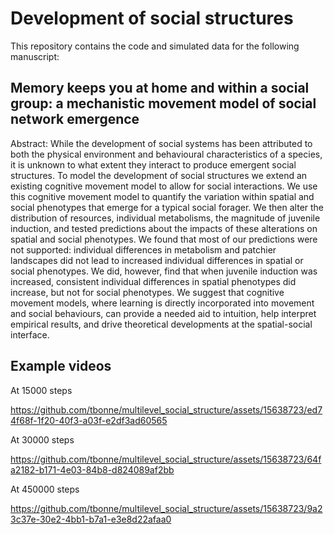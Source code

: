 Development of social structures
================

This repository contains the code and simulated data for the following manuscript:

Memory keeps you at home and within a social group: a mechanistic movement model of social network emergence
--------------------------------------------------------

Abstract:    While the development of social systems has been attributed to both the physical environment and behavioural characteristics of a species, it is unknown to what extent they interact to produce emergent social structures. To model the development of social structures we extend an existing cognitive movement model to allow for social interactions. We use this cognitive movement model to quantify the variation within spatial and social phenotypes that emerge for a typical social forager. We then alter the distribution of resources, individual metabolisms, the magnitude of juvenile induction, and tested predictions about the impacts of these alterations on spatial and social phenotypes. We found that most of our predictions were not supported: individual differences in metabolism and patchier landscapes did not lead to increased individual differences in spatial or social phenotypes. We did, however, find that when juvenile induction was increased, consistent individual differences in spatial phenotypes did increase, but not for social phenotypes. We suggest that cognitive movement models, where learning is directly incorporated into movement and social behaviours, can provide a needed aid to intuition, help interpret empirical results, and drive theoretical developments at the spatial-social interface.
  

Example videos
--------------------------------------------------------

At 15000 steps


https://github.com/tbonne/multilevel_social_structure/assets/15638723/ed74f68f-1f20-40f3-a03f-e2df3ad60565


At 30000 steps


https://github.com/tbonne/multilevel_social_structure/assets/15638723/64fa2182-b171-4e03-84b8-d824089af2bb


  
At 450000 steps


https://github.com/tbonne/multilevel_social_structure/assets/15638723/9a23c37e-30e2-4bb1-b7a1-e3e8d22afaa0




